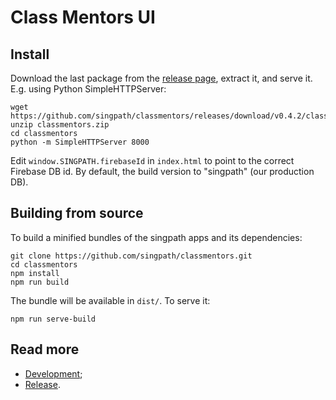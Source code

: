 # Class Mentors UI


## Install

Download the last package from the
[release page](https://github.com/singpath/classmentors/releases),
extract it, and serve it. E.g. using Python SimpleHTTPServer:

```shell
wget https://github.com/singpath/classmentors/releases/download/v0.4.2/classmentors.zip
unzip classmentors.zip
cd classmentors
python -m SimpleHTTPServer 8000
```

Edit `window.SINGPATH.firebaseId` in `index.html` to point to the correct
Firebase DB id. By default, the build version to "singpath" (our production DB).


## Building from source

To build a minified bundles of the singpath apps and its dependencies:
```shell
git clone https://github.com/singpath/classmentors.git
cd classmentors
npm install
npm run build
```

The bundle will be available in `dist/`. To serve it:
```shell
npm run serve-build
```


## Read more

- [Development](./CONTRIBUTING.md);
- [Release](./RELEASE.md).
